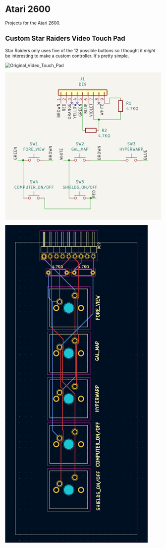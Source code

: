 # Atari 2600
Projects for the Atari 2600.<br>

## Custom Star Raiders Video Touch Pad
Star Raiders only uses five of the 12 possible buttons so I thought it *might* be interesting to make a custom controller.  It's pretty simple.<br>

![Original_Video_Touch_Pad](Star_Raiders_Video_Touch_Pad/Original_Video_Touch_Pad.jpg)

![Custom_Schematic](Star_Raiders_Video_Touch_Pad/Custom_Star_Raiders_Schematic.png)

![Custom_PCB](Star_Raiders_Video_Touch_Pad/Custom_Star_Raiders_PCB.png)

